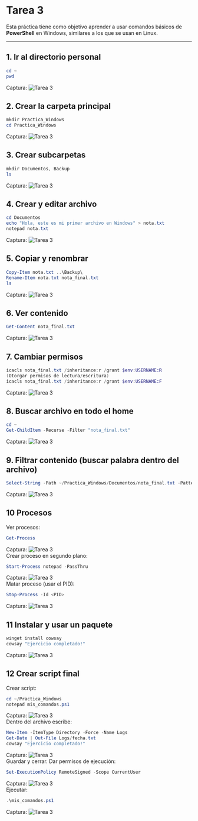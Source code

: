 # Tarea 3

Esta práctica tiene como objetivo aprender a usar comandos básicos de **PowerShell** en Windows, similares a los que se usan en Linux.

---

## 1. Ir al directorio personal

```powershell
cd ~
pwd
```
Captura:
![Tarea 3]()  
## 2. Crear la carpeta principal
```powershell
mkdir Practica_Windows
cd Practica_Windows
```
Captura:
![Tarea 3]()  
## 3. Crear subcarpetas
```powershell
mkdir Documentos, Backup
ls
```
Captura:
![Tarea 3]()  
## 4. Crear y editar archivo
```powershell
cd Documentos
echo "Hola, este es mi primer archivo en Windows" > nota.txt
notepad nota.txt
```
Captura:
![Tarea 3]()  
## 5. Copiar y renombrar
```powershell
Copy-Item nota.txt ..\Backup\
Rename-Item nota.txt nota_final.txt
ls
```
Captura:
![Tarea 3]()  
## 6. Ver contenido
```powershell
Get-Content nota_final.txt
```
Captura:
![Tarea 3]()  
## 7. Cambiar permisos
```powershell
icacls nota_final.txt /inheritance:r /grant $env:USERNAME:R
(Otorgar permisos de lectura/escritura)
icacls nota_final.txt /inheritance:r /grant $env:USERNAME:F
```
Captura:
![Tarea 3]()  
## 8. Buscar archivo en todo el home
```powershell
cd ~
Get-ChildItem -Recurse -Filter "nota_final.txt"
```
Captura:
![Tarea 3]()  
## 9. Filtrar contenido (buscar palabra dentro del archivo)
```powershell
Select-String -Path ~/Practica_Windows/Documentos/nota_final.txt -Pattern "Windows"
```
Captura:
![Tarea 3]()  
## 10 Procesos
Ver procesos:
```powershell
Get-Process
```
Captura:
![Tarea 3]()  
Crear proceso en segundo plano:
```powershell
Start-Process notepad -PassThru
```
Captura:
![Tarea 3]()  
Matar proceso (usar el PID):
```powershell
Stop-Process -Id <PID>
```
Captura:
![Tarea 3]()  
## 11 Instalar y usar un paquete
```powershell
winget install cowsay
cowsay "Ejercicio completado!"
```
Captura:
![Tarea 3]()  
## 12 Crear script final
Crear script:

```powershell
cd ~/Practica_Windows
notepad mis_comandos.ps1
```
Captura:
![Tarea 3]()  
Dentro del archivo escribe:

```powershell
New-Item -ItemType Directory -Force -Name Logs
Get-Date | Out-File Logs/fecha.txt
cowsay "Ejercicio completado!"
```
Captura:
![Tarea 3]()  
Guardar y cerrar.
Dar permisos de ejecución:

```powershell
Set-ExecutionPolicy RemoteSigned -Scope CurrentUser
```
Captura:
![Tarea 3]()  
Ejecutar:
```powershell
.\mis_comandos.ps1
```
Captura:
![Tarea 3]()  
